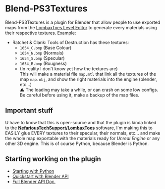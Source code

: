 # Blend-PS3Textures
Blend-PS3Textures is a plugin for Blender that allow people to use exported maps from the [LombaxToes Level Editor](https://github.com/NefariousTechSupport/LombaxToes) to generate every materials using their respective textures. Example:
- Ratchet & Clank: Tools of Destruction has these textures: 
  - `1654_C.bmp` (Base Colour)
  - `1654_N.bmp` (Normals)
  - `1654_S.bmp` (Specular)
  - `1654_R.bmp` (Rougness)
  - (In reality I don't know yet how the textures are)  
This will make a material file `map.mtl` that link all the textures of the map `map.obj`, and show the right materials into the engine (blender, etc...)  
⚠ The loading may take a while, or can crash on some low configs. Be careful before using it, make a backup of the map files.

## Important stuff
U have to know that this is open-source and that the plugin is kinda linked to the **[NefariousTechSupport/LombaxToes](https://github.com/NefariousTechSupport/LombaxToes)** software, I'm making this to EASILY glue EVERY textures to their specular, their normals, etc... and make the whole map exportable with the materials ready for *Unreal Engine* or any other 3D engine.
This is of course Python, because Blender is Python.

## Starting working on the plugin

* [Starting with Python](https://www.python.org/about/gettingstarted/)
* [Quickstart with Blender API](https://docs.blender.org/api/current/info_quickstart.html)
* [Full Blender API Doc.](https://docs.blender.org/api/current/)
